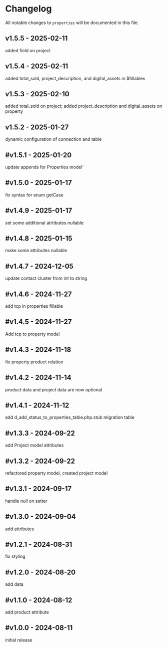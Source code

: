 # Changelog

All notable changes to `properties` will be documented in this file.

## v1.5.5 - 2025-02-11

added field on project

## v1.5.4 - 2025-02-11

added total_sold, project_description, and digital_assets in $fillables

## v1.5.3 - 2025-02-10

added total_sold on project; added project_description and digital_assets on property

## v1.5.2 - 2025-01-27

dynamic configuration of connection and table

## #v1.5.1 - 2025-01-20

update appends for Properties model'

## #v1.5.0 - 2025-01-17

fix syntax for enum getCase

## #v1.4.9 - 2025-01-17

set some additional atrtibutes nullable

## #v1.4.8 - 2025-01-15

make some attributes nullable

## #v1.4.7 - 2024-12-05

update contact cluster from int to string

## #v1.4.6 - 2024-11-27

add tcp in properties fillable

## #v1.4.5 - 2024-11-27

Add tcp to property model

## #v1.4.3 - 2024-11-18

fix property product relation

## #v1.4.2 - 2024-11-14

product data and project data are now optional

## #v1.4.1 - 2024-11-12

add d_add_status_to_properties_table.php.stub migration table

## #v1.3.3 - 2024-09-22

add Project model attributes

## #v1.3.2 - 2024-09-22

refactored property model, created project model

## #v1.3.1 - 2024-09-17

handle null on setter

## #v1.3.0 - 2024-09-04

add attributes

## #v1.2.1 - 2024-08-31

fix styling

## #v1.2.0 - 2024-08-20

add data

## #v1.1.0 - 2024-08-12

add product attribute

## #v1.0.0 - 2024-08-11

initial release
